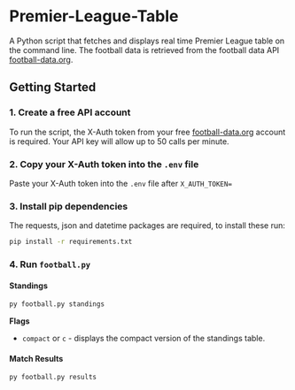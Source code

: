 # Premier-League-Table

A Python script that fetches and displays real time Premier League table on the command line.
The football data is retrieved from the football data API [football-data.org](https://www.football-data.org/).

## Getting Started

### 1. Create a free API account

To run the script, the X-Auth token from your free [football-data.org](https://www.football-data.org/) account is required. Your API key will allow up to 50 calls per minute.

### 2. Copy your X-Auth token into the <code>.env</code> file

Paste your X-Auth token into the <code>.env</code> file after <code>X_AUTH_TOKEN=</code>

### 3. Install pip dependencies

The requests, json and datetime packages are required, to install these run:

```bash
pip install -r requirements.txt
```

### 4. Run <code>football.py</code>

#### Standings

```bash
py football.py standings
```

**Flags**

- <code>compact</code> or <code>c</code> - displays the compact version of the standings table.

#### Match Results

```bash
py football.py results
```
